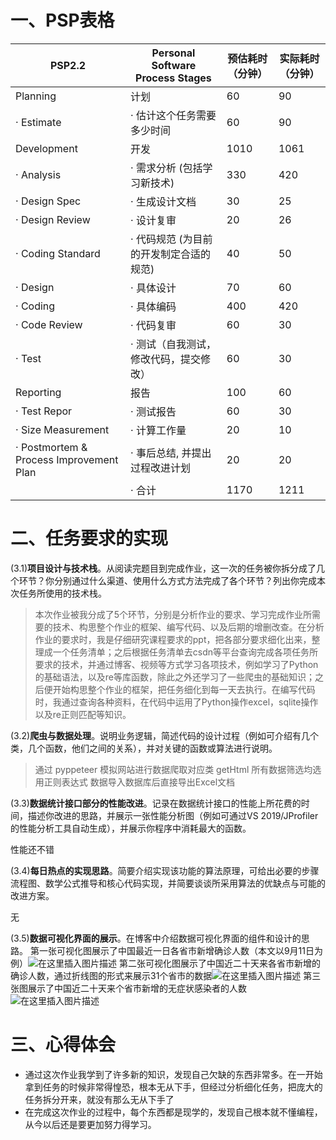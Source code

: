 # 一、PSP表格



| PSP2.2                                  | Personal Software Process Stages        | 预估耗时（分钟） | 实际耗时（分钟） |
| --------------------------------------- | --------------------------------------- | ---------------- | ---------------- |
| Planning                                | 计划                                    | 60               | 90               |
| · Estimate                              | · 估计这个任务需要多少时间              | 60               | 90               |
| Development                             | 开发                                    | 1010             | 1061             |
| · Analysis                              | · 需求分析 (包括学习新技术)             | 330              | 420              |
| · Design Spec                           | · 生成设计文档                          | 30               | 25               |
| · Design Review                         | · 设计复审                              | 20               | 26               |
| · Coding Standard                       | · 代码规范 (为目前的开发制定合适的规范) | 40               | 50               |
| · Design                                | · 具体设计                              | 70               | 60               |
| · Coding                                | · 具体编码                              | 400              | 420              |
| · Code Review                           | · 代码复审                              | 60               | 30               |
| · Test                                  | · 测试（自我测试，修改代码，提交修改）  | 60               | 30               |
| Reporting                               | 报告                                    | 100              | 60               |
| · Test Repor                            | · 测试报告                              | 60               | 30               |
| · Size Measurement                      | · 计算工作量                            | 20               | 10               |
| · Postmortem & Process Improvement Plan | · 事后总结, 并提出过程改进计划          | 20               | 20               |
|                                         | ·  合计                                 | 1170             | 1211             |

# 二、任务要求的实现

(3.1)**项目设计与技术栈**。从阅读完题目到完成作业，这一次的任务被你拆分成了几个环节？你分别通过什么渠道、使用什么方式方法完成了各个环节？列出你完成本次任务所使用的技术栈。

>本次作业被我分成了5个环节，分别是分析作业的要求、学习完成作业所需要的技术、构思整个作业的框架、编写代码、以及后期的增删改查。在分析作业的要求时，我是仔细研究课程要求的ppt，把各部分要求细化出来，整理成一个任务清单；之后根据任务清单去csdn等平台查询完成各项任务所要求的技术，并通过博客、视频等方式学习各项技术，例如学习了Python的基础语法，以及re等库函数，除此之外还学习了一些爬虫的基础知识；之后便开始构思整个作业的框架，把任务细化到每一天去执行。在编写代码时，我通过查询各种资料，在代码中运用了Python操作excel，sqlite操作以及re正则匹配等知识。

(3.2)**爬虫与数据处理**。说明业务逻辑，简述代码的设计过程（例如可介绍有几个类，几个函数，他们之间的关系），并对关键的函数或算法进行说明。
>通过 pyppeteer 模拟网站进行数据爬取对应类 getHtml
>所有数据筛选均选用正则表达式
>数据导入数据库后直接导出Excel文档


(3.3)**数据统计接口部分的性能改进**。记录在数据统计接口的性能上所花费的时间，描述你改进的思路，并展示一张性能分析图（例如可通过VS 2019/JProfiler的性能分析工具自动生成），并展示你程序中消耗最大的函数。

性能还不错

(3.4)**每日热点的实现思路**。简要介绍实现该功能的算法原理，可给出必要的步骤流程图、数学公式推导和核心代码实现，并简要谈谈所采用算法的优缺点与可能的改进方案。

无

(3.5)**数据可视化界面的展示**。在博客中介绍数据可视化界面的组件和设计的思路。
第一张可视化图展示了中国最近一日各省市新增确诊人数（本文以9月11日为例）![在这里插入图片描述](https://img-blog.csdnimg.cn/049aa2a50e604d6a8dd10aae5b0390d1.png#pic_center)
第二张可视化图展示了中国近二十天来各省市新增的确诊人数，通过折线图的形式来展示31个省市的数据![在这里插入图片描述](https://img-blog.csdnimg.cn/59716e617bc642cfa9c47227dd44059d.png#pic_center)
第三张图展示了中国近二十天来个省市新增的无症状感染者的人数
![在这里插入图片描述](https://img-blog.csdnimg.cn/a443d3bd9018436ab33e68a82698fa72.png#pic_center)


# 三、心得体会

* 通过这次作业我学到了许多新的知识，发现自己欠缺的东西非常多。在一开始拿到任务的时候非常得惶恐，根本无从下手，但经过分析细化任务，把庞大的任务拆分开来，就没有那么无从下手了
* 在完成这次作业的过程中，每个东西都是现学的，发现自己根本就不懂编程，从今以后还是要更加努力得学习。
